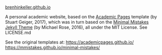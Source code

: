 [brenhinkeller.github.io](https://brenhinkeller.github.io)

A personal academic website, based on the [Academic Pages](https://github.com/academicpages/academicpages.github.io) template (by Stuart Geiger, 2017), which was in turn based on the [Minimal Mistakes Jekyll Theme](https://github.com/mmistakes/minimal-mistakes) (by Michael Rose, 2016), all under the MIT License. See LICENSE.md


See the original templates at:
https://academicpages.github.io/
https://mmistakes.github.io/minimal-mistakes/
